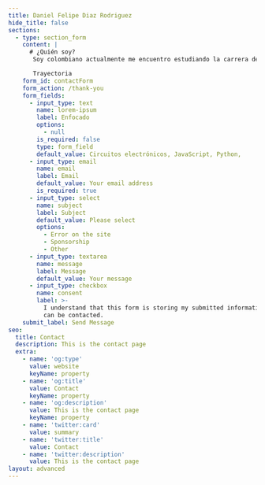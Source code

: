```yaml
---
title: Daniel Felipe Diaz Rodriguez
hide_title: false
sections:
  - type: section_form
    content: |
      # ¿Quién soy?
       Soy colombiano actualmente me encuentro estudiando la carrera de electrónica en la universidad del valle estando en la universidad conocí en mundo de la programación y decidí como ser más afondo este mundo así que comencé a estudiar programación en Platiz

       Trayectoria
    form_id: contactForm
    form_action: /thank-you
    form_fields:
      - input_type: text
        name: lorem-ipsum
        label: Enfocado
        options:
          - null
        is_required: false
        type: form_field
        default_value: Circuitos electrónicos, JavaScript, Python, 
      - input_type: email
        name: email
        label: Email
        default_value: Your email address
        is_required: true
      - input_type: select
        name: subject
        label: Subject
        default_value: Please select
        options:
          - Error on the site
          - Sponsorship
          - Other
      - input_type: textarea
        name: message
        label: Message
        default_value: Your message
      - input_type: checkbox
        name: consent
        label: >-
          I understand that this form is storing my submitted information so I
          can be contacted.
    submit_label: Send Message
seo:
  title: Contact
  description: This is the contact page
  extra:
    - name: 'og:type'
      value: website
      keyName: property
    - name: 'og:title'
      value: Contact
      keyName: property
    - name: 'og:description'
      value: This is the contact page
      keyName: property
    - name: 'twitter:card'
      value: summary
    - name: 'twitter:title'
      value: Contact
    - name: 'twitter:description'
      value: This is the contact page
layout: advanced
---
```

